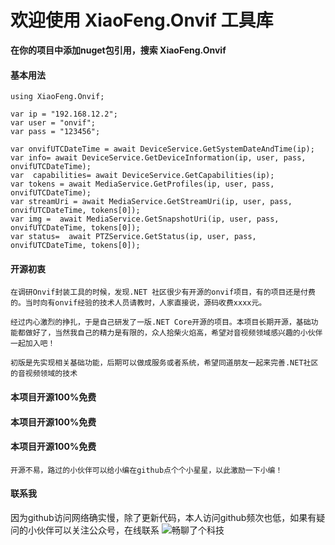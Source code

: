 # 欢迎使用 XiaoFeng.Onvif 工具库

**在你的项目中添加nuget包引用，搜索 XiaoFeng.Onvif**

#### 基本用法
```
using XiaoFeng.Onvif;

var ip = "192.168.12.2";
var user = "onvif";
var pass = "123456";

var onvifUTCDateTime = await DeviceService.GetSystemDateAndTime(ip);
var info= await DeviceService.GetDeviceInformation(ip, user, pass, onvifUTCDateTime);
var  capabilities= await DeviceService.GetCapabilities(ip);
var tokens = await MediaService.GetProfiles(ip, user, pass, onvifUTCDateTime);
var streamUri = await MediaService.GetStreamUri(ip, user, pass, onvifUTCDateTime, tokens[0]);
var img =  await MediaService.GetSnapshotUri(ip, user, pass, onvifUTCDateTime, tokens[0]);
var status=  await PTZService.GetStatus(ip, user, pass, onvifUTCDateTime, tokens[0]);

```

#### 开源初衷
```
在调研Onvif封装工具的时候，发现.NET 社区很少有开源的onvif项目，有的项目还是付费的。当时向有onvif经验的技术人员请教时，人家直接说，源码收费xxxx元。

经过内心激烈的挣扎，于是自己研发了一版.NET Core开源的项目。本项目长期开源，基础功能都做好了，当然我自己的精力是有限的，众人拾柴火焰高，希望对音视频领域感兴趣的小伙伴一起加入吧！
```
```
初版是先实现相关基础功能，后期可以做成服务或者系统，希望同道朋友一起来完善.NET社区的音视频领域的技术
```
#### 本项目开源100%免费
#### 本项目开源100%免费
#### 本项目开源100%免费
```
开源不易，路过的小伙伴可以给小编在github点个个小星星，以此激励一下小编！
```
#### 联系我
因为github访问网络确实慢，除了更新代码，本人访问github频次也低，如果有疑问的小伙伴可以关注公众号，在线联系
![畅聊了个科技](https://user-images.githubusercontent.com/40175292/195968118-430de82a-864e-48f4-9d82-e01a33b06b0a.jpg)




